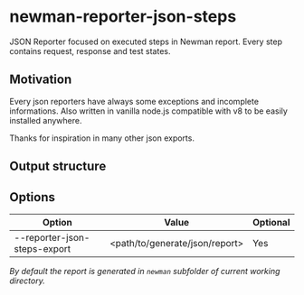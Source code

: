 # newman-reporter-json-steps

JSON Reporter focused on executed steps in Newman report. Every step contains request, response and test states.

## Motivation

Every json reporters have always some exceptions and incomplete informations. Also written in vanilla node.js compatible with v8 to be easily installed anywhere.

Thanks for inspiration in many other json exports.

## Output structure

## Options

Option | Value | Optional
-- | -- | --
--reporter-json-steps-export | <path/to/generate/json/report> | Yes

*By default the report is generated in `newman` subfolder of current working directory.* 
